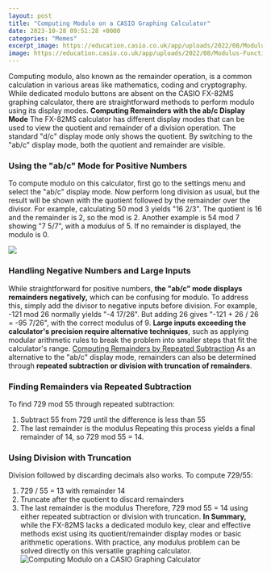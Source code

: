 ```yaml
---
layout: post
title: "Computing Modulo on a CASIO Graphing Calculator"
date: 2023-10-28 09:51:28 +0000
categories: "Memes"
excerpt_image: https://education.casio.co.uk/app/uploads/2022/08/Modulus-Functions-Graphs-and-Equations-fx-CG50.png
image: https://education.casio.co.uk/app/uploads/2022/08/Modulus-Functions-Graphs-and-Equations-fx-CG50.png
---
```


Computing modulo, also known as the remainder operation, is a common calculation in various areas like mathematics, coding and cryptography. While dedicated modulo buttons are absent on the CASIO FX-82MS graphing calculator, there are straightforward methods to perform modulo using its display modes.
**Computing Remainders with the ab/c Display Mode** 
The FX-82MS calculator has different display modes that can be used to view the quotient and remainder of a division operation. The standard "d/c" display mode only shows the quotient. By switching to the "ab/c" display mode, both the quotient and remainder are visible. 
### Using the "ab/c" Mode for Positive Numbers
To compute modulo on this calculator, first go to the settings menu and select the "ab/c" display mode. Now perform long division as usual, but the result will be shown with the quotient followed by the remainder over the divisor. 
For example, calculating 50 mod 3 yields "16 2/3". The quotient is 16 and the remainder is 2, so the mod is 2. Another example is 54 mod 7 showing "7 5/7", with a modulus of 5. If no remainder is displayed, the modulo is 0.

![](https://i.ytimg.com/vi/BybHk1yN8yI/maxresdefault.jpg)
### Handling Negative Numbers and Large Inputs 
While straightforward for positive numbers, **the "ab/c" mode displays remainders negatively,** which can be confusing for modulo. To address this, simply add the divisor to negative inputs before division. 
For example, -121 mod 26 normally yields "-4 17/26". But adding 26 gives "-121 + 26 / 26 = -95 7/26", with the correct modulus of 9.
**Large inputs exceeding the calculator's precision require alternative techniques**, such as applying modular arithmetic rules to break the problem into smaller steps that fit the calculator's range.
[Computing Remainders by Repeated Subtraction](https://fistore.mysenprints.com/collection/albarado)
As an alternative to the "ab/c" display mode, remainders can also be determined through **repeated subtraction or division with truncation of remainders**. 
### Finding Remainders via Repeated Subtraction
To find 729 mod 55 through repeated subtraction:
1) Subtract 55 from 729 until the difference is less than 55
2) The last remainder is the modulus
Repeating this process yields a final remainder of 14, so 729 mod 55 = 14.
### Using Division with Truncation 
Division followed by discarding decimals also works. To compute 729/55:
1) 729 / 55 = 13 with remainder 14 
2) Truncate after the quotient to discard remainders
3) The last remainder is the modulus
Therefore, 729 mod 55 = 14 using either repeated subtraction or division with truncation.
**In Summary,** while the FX-82MS lacks a dedicated modulo key, clear and effective methods exist using its quotient/remainder display modes or basic arithmetic operations. With practice, any modulus problem can be solved directly on this versatile graphing calculator.
![Computing Modulo on a CASIO Graphing Calculator](https://education.casio.co.uk/app/uploads/2022/08/Modulus-Functions-Graphs-and-Equations-fx-CG50.png)